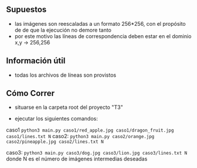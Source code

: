 
## Supuestos
- las imágenes son reescaladas a un formato 256*256, con el propósito de
de que la ejecución no demore tanto
- por este motivo las líneas de correspondencia deben estar en el dominio x,y -> 256,256
## Información útil
- todas los archivos de líneas son provistos

## Cómo Correr
- situarse en la carpeta root del proyecto "T3"

- ejecutar los siguientes comandos:  

caso1
      ``
    python3 main.py caso1/red_apple.jpg caso1/dragon_fruit.jpg caso1/lines.txt N
    ``
caso2:
  ``
    python3 main.py caso2/orange.jpg caso2/pineapple.jpg caso2/lines.txt N
    ``
    
caso3:
  ``
    python3 main.py caso3/dog.jpg caso3/lion.jpg caso3/lines.txt N
    ``
donde N es el número de imágenes intermedias deseadas